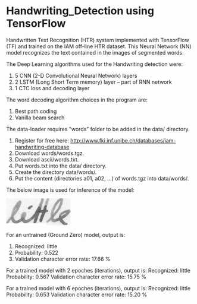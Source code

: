 # Handwriting_Detection using TensorFlow

Handwritten Text Recognition (HTR) system implemented with TensorFlow (TF) and trained on the IAM off-line HTR dataset. This Neural Network (NN) model recognizes the text contained in the images of segmented words.

The Deep Learning algorithms used for the Handwriting detection were:
1.	5 CNN (2-D Convolutional Neural Network) layers
2.	2 LSTM (Long Short Term memory) layer – part of RNN network
3.	1 CTC loss and decoding layer

The word decoding algorithm choices in the program are:
1. Best path coding
2. Vanilla beam search

The data-loader requires "words" folder to be added in the data/ directory.

1.	Register for free here: http://www.fki.inf.unibe.ch/databases/iam-handwriting-database
2.	Download words/words.tgz.
3.	Download ascii/words.txt.
4.	Put words.txt into the data/ directory.
5.	Create the directory data/words/.
6.	Put the content (directories a01, a02, ...) of words.tgz into data/words/.

The below image is used for inference of the model:

![](data/test.png)

For an untrained (Ground Zero) model, output is:
1. Recognized: little
2. Probability: 0.522
3. Validation character error rate: 17.66 %

For a trained model with 2 epoches (iterations), output is:
Recognized: little
Probability: 0.567
Validation character error rate: 15.75 %

For a trained model with 6 epoches (iterations), output is:
Recognized: little
Probability: 0.653
Validation character error rate: 15.20 %
